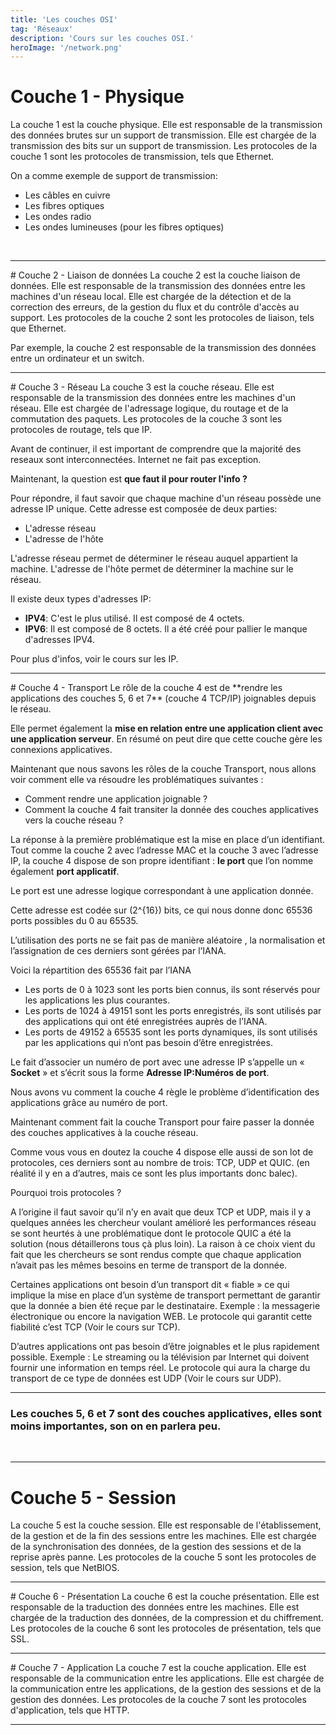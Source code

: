 ```yaml
---
title: 'Les couches OSI'
tag: 'Réseaux'
description: 'Cours sur les couches OSI.'
heroImage: '/network.png'
---
```


# Couche 1 - Physique
La couche 1 est la couche physique. Elle est responsable de la transmission des données brutes sur un support de transmission.
Elle est chargée de la transmission des bits sur un support de transmission. Les protocoles de la couche 1 sont les protocoles
de transmission, tels que Ethernet. 

On a comme exemple de support de transmission:
- Les câbles en cuivre
- Les fibres optiques
- Les ondes radio
- Les ondes lumineuses (pour les fibres optiques)
<br />
<hr />
# Couche 2 - Liaison de données
La couche 2 est la couche liaison de données. Elle est responsable de la transmission des données entre les machines d'un réseau local.
Elle est chargée de la détection et de la correction des erreurs, de la gestion du flux et du contrôle d'accès au support. Les protocoles
de la couche 2 sont les protocoles de liaison, tels que Ethernet.

Par exemple, la couche 2 est responsable de la transmission des données entre un ordinateur et un switch.
<br />
<hr />
# Couche 3 - Réseau
La couche 3 est la couche réseau. Elle est responsable de la transmission des données entre les machines d'un réseau. 
Elle est chargée de l'adressage logique, du routage et de la commutation des paquets. Les protocoles de la couche 3 sont 
les protocoles de routage, tels que IP.

Avant de continuer, il est important de comprendre que la majorité des reseaux sont interconnectées. Internet ne fait pas exception.

Maintenant, la question est **que faut il pour router l'info ?**

Pour répondre, il faut savoir que chaque machine d'un réseau possède une adresse IP unique. Cette adresse est composée de deux parties:
- L'adresse réseau
- L'adresse de l'hôte

L'adresse réseau permet de déterminer le réseau auquel appartient la machine. L'adresse de l'hôte permet de déterminer la machine sur le réseau.

Il existe deux types d'adresses IP:
- **IPV4**: C'est le plus utilisé. Il est composé de 4 octets.
- **IPV6**: Il est composé de 8 octets. Il a été créé pour pallier le manque d'adresses IPV4.

Pour plus d'infos, voir le cours sur les IP.
<br />
<hr />
# Couche 4 - Transport
Le rôle de la couche 4 est de **rendre les applications des couches 5, 6 et 7** (couche 4 TCP/IP) joignables depuis le
réseau.

Elle permet également la **mise en relation entre une application client avec une application serveur**.
En résumé on peut dire que cette couche gère les connexions applicatives.

Maintenant que nous savons les rôles de la couche Transport, nous allons voir comment elle va résoudre les
problématiques suivantes :
* Comment rendre une application joignable ?
* Comment la couche 4 fait transiter la donnée des couches applicatives vers la couche réseau ?

La réponse à la première problématique est la mise en place d’un identifiant. Tout comme la couche 2 avec l’adresse
MAC et la couche 3 avec l’adresse IP, la couche 4 dispose de son propre identifiant : **le port** que l’on nomme également
**port applicatif**.

Le port est une adresse logique correspondant à une application donnée.

Cette adresse est codée sur \(2^{16}\) bits, ce qui nous donne donc 65536 ports possibles du 0 au 65535.

L’utilisation des ports ne se fait pas de manière aléatoire , la normalisation et l’assignation de ces derniers sont gérées
par l’IANA.

Voici la répartition des 65536 fait par l’IANA 
- Les ports de 0 à 1023 sont les ports bien connus, ils sont réservés pour les applications les plus courantes.
- Les ports de 1024 à 49151 sont les ports enregistrés, ils sont utilisés par des applications qui ont été enregistrées auprès de l’IANA.
- Les ports de 49152 à 65535 sont les ports dynamiques, ils sont utilisés par les applications qui n’ont pas besoin d’être enregistrées.

Le fait d’associer un numéro de port avec une adresse IP s’appelle un « **Socket** » et s’écrit sous la forme
**Adresse IP:Numéros de port**.

Nous avons vu comment la couche 4 règle le problème d’identification des applications grâce au numéro de port.

Maintenant comment fait la couche Transport pour faire passer la donnée des couches applicatives à la couche réseau.

Comme vous vous en doutez la couche 4 dispose elle aussi de son lot de protocoles, ces derniers sont au nombre de trois: 
TCP, UDP et QUIC. (en réalité il y en a d’autres, mais ce sont les plus importants donc balec).

Pourquoi trois protocoles ?

A l’origine il faut savoir qu’il n’y en avait que deux TCP et UDP, mais il y a quelques années les chercheur voulant
amélioré les performances réseau se sont heurtés à une problématique dont le protocole QUIC a été la solution (nous
détaillerons tous çà plus loin). La raison à ce choix vient du fait que les chercheurs se sont rendus compte que chaque
application n’avait pas les mêmes besoins en terme de transport de la donnée.

Certaines applications ont besoin d’un transport dit « fiable » ce qui implique la mise en place d’un système de transport
permettant de garantir que la donnée a bien été reçue par le destinataire. Exemple : la messagerie électronique ou
encore la navigation WEB. Le protocole qui garantit cette fiabilité c’est TCP (Voir le cours sur TCP).

D’autres applications ont pas besoin d’être joignables et le plus rapidement possible. Exemple : Le streaming ou la
télévision par Internet qui doivent fournir une information en temps réel. Le protocole qui aura la charge du transport
de ce type de données est UDP (Voir le cours sur UDP).
<br />
<hr />

### Les couches 5, 6 et 7 sont des couches applicatives, elles sont moins importantes, son on en parlera peu.
<br />
<hr />

# Couche 5 - Session
La couche 5 est la couche session. Elle est responsable de l'établissement, de la gestion et de la fin des sessions entre les machines.
Elle est chargée de la synchronisation des données, de la gestion des sessions et de la reprise après panne. Les protocoles de la couche 5
sont les protocoles de session, tels que NetBIOS.
<br />
<hr />
# Couche 6 - Présentation
La couche 6 est la couche présentation. Elle est responsable de la traduction des données entre les machines.
Elle est chargée de la traduction des données, de la compression et du chiffrement. Les protocoles de la couche 6 sont les protocoles
de présentation, tels que SSL.
<br />
<hr />
# Couche 7 - Application
La couche 7 est la couche application. Elle est responsable de la communication entre les applications.
Elle est chargée de la communication entre les applications, de la gestion des sessions et de la gestion des données. Les protocoles de la couche 7
sont les protocoles d'application, tels que HTTP.
<br />
<hr />
